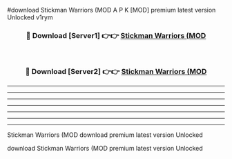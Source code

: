 #download Stickman Warriors (MOD A P K [MOD] premium latest version Unlocked v1rym 



<div align="center">
<h3>🔴 Download [Server1] 👉👉 <a href="https://apkdownload3.web.app/">Stickman Warriors (MOD</a></h3><br>

<h3>🔴 Download [Server2] 👉👉 <a href="https://apkdownload3.web.app/">Stickman Warriors (MOD</a></h3>
</div>





----------------------------------------------------------

----------------------------------------------------------

----------------------------------------------------------

----------------------------------------------------------

----------------------------------------------------------

----------------------------------------------------------

----------------------------------------------------------

Stickman Warriors (MOD download premium latest version Unlocked

download Stickman Warriors (MOD premium latest version Unlocked
